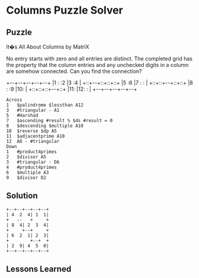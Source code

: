 # Columns Puzzle Solver

## Puzzle

It�s All About Columns by MatriX

No entry starts with zero and all entries are distinct. The completed grid has the property that the column entries and any unchecked digits in a column are somehow connected. Can you find the connection?

+--+--+--+--+--+
|1 :  :2 |3 :4 |
+::+--+::+::+::+
|5 :6 |7 :  :  |
+::+::+--+::+::+
|8 :  :9 |10:  |
+::+::+::+--+::+
|11:  |12:  :  |
+--+--+--+--+--+

```
Across
1	$palindrome $lessthan A12
3	#triangular - A1
5	#Harshad
7	$ascending #result % $ds #result = 0
8	$descending $multiple A10
10	$reverse $dp A5
11	$adjacentprime A10
12	A8 - #triangular
Down
1	#product4primes
2	$divisor A5
3	#triangular - D6
4	#product4primes
6	$multiple A3
9	$divisor D2
```

## Solution

```
+--+--+--+--+--+
| 4  2  4| 1  1|
+   --   +     +
| 8  4| 2  3  4|
+     +--+     +
| 6  2  1| 2  3|
+        +--+  +
| 2  9| 4  5  0|
+--+--+--+--+--+
```

## Lessons Learned

